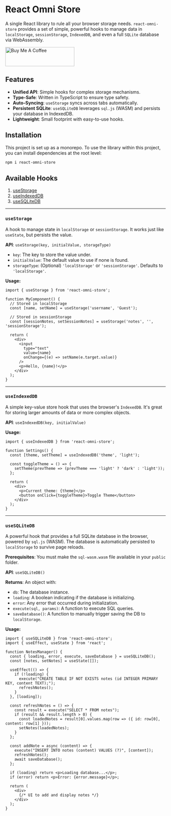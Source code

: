 # React Omni Store

A single React library to rule all your browser storage needs. `react-omni-store` provides a set of simple, powerful hooks to manage data in `localStorage`, `sessionStorage`, `IndexedDB`, and even a full `SQLite` database via WebAssembly.

<a href="https://coff.ee/adhil_sha" target="_blank"><img src="https://cdn.buymeacoffee.com/buttons/v2/default-yellow.png" alt="Buy Me A Coffee" style="height: 60px !important;width: 217px !important;" ></a>

## Features

- **Unified API**: Simple hooks for complex storage mechanisms.
- **Type-Safe**: Written in TypeScript to ensure type safety.
- **Auto-Syncing**: `useStorage` syncs across tabs automatically.
- **Persistent SQLite**: `useSQLiteDB` leverages `sql.js` (WASM) and persists your database in IndexedDB.
- **Lightweight**: Small footprint with easy-to-use hooks.

## Installation

This project is set up as a monorepo. To use the library within this project, you can install dependencies at the root level:

```bash
npm i react-omni-store
```

## Available Hooks

1.  [useStorage](#usestorage)
2.  [useIndexedDB](#useindexeddb)
3.  [useSQLiteDB](#usesqlitedb)

---

### `useStorage`

A hook to manage state in `localStorage` or `sessionStorage`. It works just like `useState`, but persists the value.

**API**: `useStorage(key, initialValue, storageType)`

-   `key`: The key to store the value under.
-   `initialValue`: The default value to use if none is found.
-   `storageType`: (Optional) `'localStorage'` or `'sessionStorage'`. Defaults to `'localStorage'`.

**Usage:**

```tsx
import { useStorage } from 'react-omni-store';

function MyComponent() {
  // Stored in localStorage
  const [name, setName] = useStorage('username', 'Guest');
  
  // Stored in sessionStorage
  const [sessionNotes, setSessionNotes] = useStorage('notes', '', 'sessionStorage');

  return (
    <div>
      <input 
        type="text" 
        value={name} 
        onChange={(e) => setName(e.target.value)}
      />
      <p>Hello, {name}!</p>
    </div>
  );
}
```

---

### `useIndexedDB`

A simple key-value store hook that uses the browser's `IndexedDB`. It's great for storing larger amounts of data or more complex objects.

**API**: `useIndexedDB(key, initialValue)`

**Usage:**

```tsx
import { useIndexedDB } from 'react-omni-store';

function Settings() {
  const [theme, setTheme] = useIndexedDB('theme', 'light');

  const toggleTheme = () => {
    setTheme(prevTheme => (prevTheme === 'light' ? 'dark' : 'light'));
  };

  return (
    <div>
      <p>Current theme: {theme}</p>
      <button onClick={toggleTheme}>Toggle Theme</button>
    </div>
  );
}
```

---

### `useSQLiteDB`

A powerful hook that provides a full SQLite database in the browser, powered by `sql.js` (WASM). The database is automatically persisted to `localStorage` to survive page reloads.

**Prerequisites**: You must make the `sql-wasm.wasm` file available in your `public` folder.

**API**: `useSQLiteDB()`

**Returns**: An object with:
-   `db`: The database instance.
-   `loading`: A boolean indicating if the database is initializing.
-   `error`: Any error that occurred during initialization.
-   `execute(sql, params)`: A function to execute SQL queries.
-   `saveDatabase()`: A function to manually trigger saving the DB to `localStorage`.

**Usage:**

```tsx
import { useSQLiteDB } from 'react-omni-store';
import { useEffect, useState } from 'react';

function NotesManager() {
  const { loading, error, execute, saveDatabase } = useSQLiteDB();
  const [notes, setNotes] = useState([]);

  useEffect(() => {
    if (!loading) {
      execute("CREATE TABLE IF NOT EXISTS notes (id INTEGER PRIMARY KEY, content TEXT);");
      refreshNotes();
    }
  }, [loading]);

  const refreshNotes = () => {
    const result = execute("SELECT * FROM notes");
    if (result && result.length > 0) {
      const loadedNotes = result[0].values.map(row => ({ id: row[0], content: row[1] }));
      setNotes(loadedNotes);
    }
  };

  const addNote = async (content) => {
    execute("INSERT INTO notes (content) VALUES (?)", [content]);
    refreshNotes();
    await saveDatabase();
  };

  if (loading) return <p>Loading database...</p>;
  if (error) return <p>Error: {error.message}</p>;

  return (
    <div>
      {/* UI to add and display notes */}
    </div>
  );
}
```
